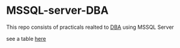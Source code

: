 # MSSQL-server-DBA
This repo consists of practicals realted to [DBA](https://en.wikipedia.org/wiki/Database_administrator) using MSSQL Server


see a table [here](https://github.com/pseudoforce/MSSQL-server-DBA/tree/main/create%20table)
